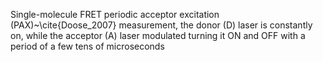 Single-molecule FRET periodic acceptor excitation (PAX)~\cite{Doose_2007} measurement, the
donor (D) laser is constantly on, while the acceptor (A) laser modulated
turning it ON and OFF with a period of a few tens of microseconds